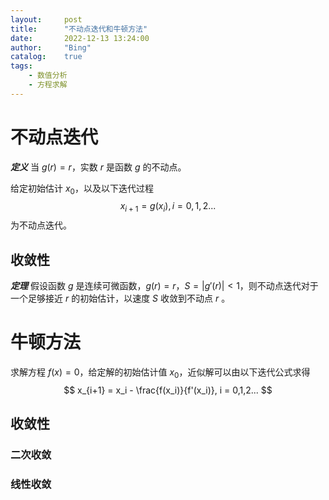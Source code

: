 ```yaml
---
layout:     post
title:      "不动点迭代和牛顿方法"
date:       2022-12-13 13:24:00
author:     "Bing"
catalog:    true
tags:
    - 数值分析
    - 方程求解
---
```


# 不动点迭代
***定义***
当 $g(r) = r$，实数 $r$ 是函数 $g$ 的不动点。

给定初始估计 $x_0$，以及以下迭代过程
$$
    x_{i+1} = g(x_i), i = 0,1,2...
$$
为不动点迭代。

## 收敛性
***定理***
假设函数 $g$ 是连续可微函数，$g(r) = r$，$S = |g'(r)| < 1$，则不动点迭代对于一个足够接近 $r$ 的初始估计，以速度 $S$ 收敛到不动点 $r$                                                   。

# 牛顿方法
求解方程 $f(x) = 0$，给定解的初始估计值 $x_0$，近似解可以由以下迭代公式求得
$$
    x_{i+1} = x_i - \frac{f(x_i)}{f'(x_i)}, i = 0,1,2...
$$

## 收敛性
### 二次收敛

### 线性收敛